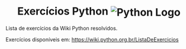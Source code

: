<h1 align="center"> 
  Exercícios Python
  <img src="https://user-images.githubusercontent.com/95262089/218917641-2898b372-e769-454f-a6aa-b9dbb85f93ed.png" align="center" alt="Python Logo">
</h1>

Lista de exercícios da Wiki Python resolvidos.

Exercícios disponíveis em: https://wiki.python.org.br/ListaDeExercicios
